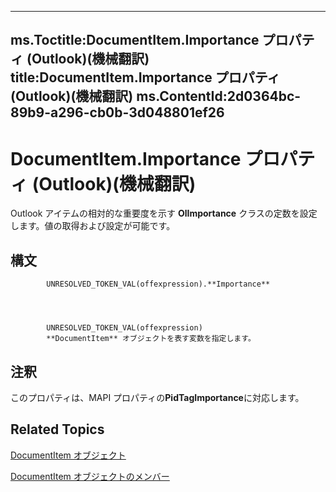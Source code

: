 

---
ms.Toctitle:DocumentItem.Importance プロパティ (Outlook)(機械翻訳)
title:DocumentItem.Importance プロパティ (Outlook)(機械翻訳)
ms.ContentId:2d0364bc-89b9-a296-cb0b-3d048801ef26
---
# DocumentItem.Importance プロパティ (Outlook)(機械翻訳)




Outlook アイテムの相対的な重要度を示す **OlImportance** クラスの定数を設定します。値の取得および設定が可能です。

## 構文

            UNRESOLVED_TOKEN_VAL(offexpression).**Importance**




            UNRESOLVED_TOKEN_VAL(offexpression)
            **DocumentItem** オブジェクトを表す変数を指定します。



## 注釈
このプロパティは、MAPI プロパティの**PidTagImportance**に対応します。



## Related Topics

[DocumentItem オブジェクト](7b0a6af0-6632-3ff6-841f-5b081d0d68d8.md)

[DocumentItem オブジェクトのメンバー](2c6d563b-39cb-9cb3-3bfe-93fe595325cf.md)




